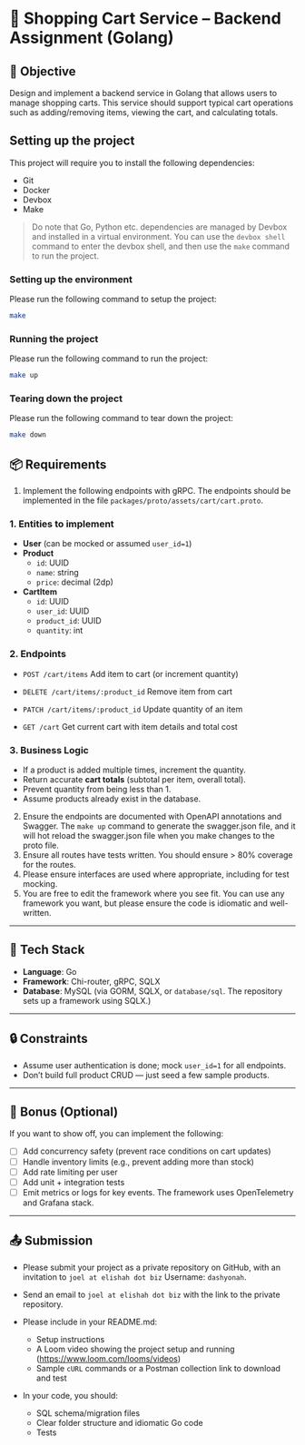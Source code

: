 # 🛒 Shopping Cart Service – Backend Assignment (Golang)

## 📌 Objective
Design and implement a backend service in Golang that allows users to manage shopping carts. This service should support typical cart operations such as adding/removing items, viewing the cart, and calculating totals.

## Setting up the project

This project will require you to install the following dependencies:

- Git
- Docker
- Devbox
- Make

> Do note that Go, Python etc. dependencies are managed by Devbox and installed in a virtual environment.  You can use the `devbox shell` command to enter the devbox shell, and then use the `make` command to run the project.

### Setting up the environment

Please run the following command to setup the project:

```bash
make
```

### Running the project

Please run the following command to run the project:

```bash
make up
```

### Tearing down the project

Please run the following command to tear down the project:

```bash
make down
```

## 📦 Requirements

1. Implement the following endpoints with gRPC.  The endpoints should be implemented in the file `packages/proto/assets/cart/cart.proto`.

### 1. Entities to implement

- **User** (can be mocked or assumed `user_id=1`)
- **Product**
  - `id`: UUID
  - `name`: string
  - `price`: decimal (2dp)
- **CartItem**
  - `id`: UUID
  - `user_id`: UUID
  - `product_id`: UUID
  - `quantity`: int

### 2. Endpoints

- `POST /cart/items`
  Add item to cart (or increment quantity)

- `DELETE /cart/items/:product_id`
  Remove item from cart

- `PATCH /cart/items/:product_id`
  Update quantity of an item

- `GET /cart`
  Get current cart with item details and total cost

### 3. Business Logic

- If a product is added multiple times, increment the quantity.
- Return accurate **cart totals** (subtotal per item, overall total).
- Prevent quantity from being less than 1.
- Assume products already exist in the database.

2. Ensure the endpoints are documented with OpenAPI annotations and Swagger.  The `make up` command to generate the swagger.json file, and it will hot reload the swagger.json file when you make changes to the proto file.
3. Ensure all routes have tests written.  You should ensure > 80% coverage for the routes.
4. Please ensure interfaces are used where appropriate, including for test mocking.
5. You are free to edit the framework where you see fit.  You can use any framework you want, but please ensure the code is idiomatic and well-written.

---

## 💾 Tech Stack

- **Language**: Go
- **Framework**: Chi-router, gRPC, SQLX
- **Database**: MySQL (via GORM, SQLX, or `database/sql`.  The repository sets up a framework using SQLX.)

---

## 🔒 Constraints

- Assume user authentication is done; mock `user_id=1` for all endpoints.
- Don’t build full product CRUD — just seed a few sample products.

---

## 🧪 Bonus (Optional)

If you want to show off, you can implement the following:

- [ ] Add concurrency safety (prevent race conditions on cart updates)
- [ ] Handle inventory limits (e.g., prevent adding more than stock)
- [ ] Add rate limiting per user
- [ ] Add unit + integration tests
- [ ] Emit metrics or logs for key events.  The framework uses OpenTelemetry and Grafana stack.

---

## 📤 Submission

- Please submit your project as a private repository on GitHub, with an invitation to `joel at elishah dot biz` Username: `dashyonah`.
- Send an email to `joel at elishah dot biz` with the link to the private repository.

- Please include in your README.md:
  - Setup instructions
  - A Loom video showing the project setup and running (https://www.loom.com/looms/videos)
  - Sample `cURL` commands or a Postman collection link to download and test

- In your code, you should:
  - SQL schema/migration files
  - Clear folder structure and idiomatic Go code
  - Tests
